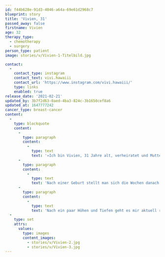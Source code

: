 ```yaml
---
id: f44b628e-91d3-4046-a64a-69e61d2968c7
blueprint: story
title: 'Vivien, 31'
passed_away: false
firstname: Vivien
age: 32
therapy_type:
  - chemotherapy
  - surgery
person_type: patient
image: stories/v/Vivien-1-Titelbild.jpg

contact:
  -
    contact_type: instagram
    contact_text: vivi.hawaiii
    contact_url: 'https://www.instagram.com/vivi.hawaiii/'
    type: links
    enabled: true
release_date: '2021-02-21'
updated_by: 3b7f2d63-0aed-4ba3-824c-3b1650cef8a6
updated_at: 1647777242
cancer_type: breast-cancer
content:
  -
    type: blockquote
    content:
      -
        type: paragraph
        content:
          -
            type: text
            text: '»Ich bin Vivien, 31 Jahre alt, verheiratet und Mutter zweier wundervoller Kinder. Meinen Knoten habe ich während der Schwangerschaft bei meiner fast täglichen Brustkontrollroutine selbst ertastet. Im Februar 2019 – vor fast zwei Jahren – bekam ich dann in der 39. Schwangerschaftswoche die ernüchternde Diagnose: Brustkrebs. Danach folgten zwei sehr turbulente Wochen mit Kaiserschnitt, sämtlichen Untersuchungen, Port-Operation und erster EC-Chemo.'
      -
        type: paragraph
        content:
          -
            type: text
            text: 'Nach einer Geburt stellt man sich die Wochen danach deutlich anders vor: Mit Windeln wechseln und Stillen, als sich mit Chemo Therapieplänen und ständigen Arztterminen zu befassen.'
      -
        type: paragraph
        content:
          -
            type: text
            text: 'Nach ein paar Höhen und Tiefen geht es mir aktuell recht gut. Ein paar kleinere Nachwehen der Chemotherapie gibt es noch, aber ich versuche so langsam meinem Körper wieder zu vertrauen. So eine Diagnose rüttelt einen im Leben ganz schön durch. Danach muss auch erstmal alles wieder geordnet werden, was nicht von heut auf morgen geht. Aber meine Devise seit den letzten zwei Jahren lautet ›Aufgegeben wird nicht!‹ Das Leben ist viel zu lebenswert, auch mit so einer Diagnose!«'
  -
    type: set
    attrs:
      values:
        type: images
        content_images:
          - stories/v/Vivien-2.jpg
          - stories/v/Vivien-3.jpg
---
```

